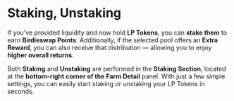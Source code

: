 # Staking, Unstaking

If you’ve provided liquidity and now hold **LP Tokens**, you can **stake them** to earn **Birdieswap Points**. Additionally, if the selected pool offers an **Extra Reward**, you can also receive that distribution — allowing you to enjoy **higher overall returns**.

Both **Staking** and **Unstaking** are performed in the **Staking Section**, located at the **bottom-right corner of the Farm Detail** panel. With just a few simple settings, you can easily start staking or unstaking your LP Tokens in seconds.

<figure><img src="https://crypttempo.gitbook.io/birdieswap/~gitbook/image?url=https%3A%2F%2F3718254475-files.gitbook.io%2F%7E%2Ffiles%2Fv0%2Fb%2Fgitbook-x-prod.appspot.com%2Fo%2Fspaces%252Fl809DnxvErlAtMYeaBDi%252Fuploads%252FetHaHvWXEQbYzzQeieqD%252F%25E1%2584%2589%25E1%2585%25B3%25E1%2584%258F%25E1%2585%25B3%25E1%2584%2585%25E1%2585%25B5%25E1%2586%25AB%25E1%2584%2589%25E1%2585%25A3%25E1%2586%25BA%25202025-10-15%2520%25E1%2584%258B%25E1%2585%25A9%25E1%2584%2592%25E1%2585%25AE%25204.47.03.png%3Falt%3Dmedia%26token%3D86d96c95-60b9-4c12-9c90-9e47ffea3783&#x26;width=768&#x26;dpr=4&#x26;quality=100&#x26;sign=c113d78e&#x26;sv=2" alt=""><figcaption></figcaption></figure>
